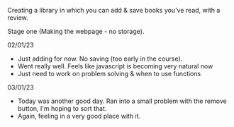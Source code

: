 Creating a library in which you can add & save books you've read, with a review.

Stage one (Making the webpage - no storage).

02/01/23
- Just adding for now. No saving (too early in the course).
- Went really well. Feels like javascript is becoming very natural now
- Just need to work on problem solving & when to use functions

03/01/23 
- Today was another good day. Ran into a small problem with the remove button, I'm hoping to sort that.
- Again, feeling in a very good place with it.
